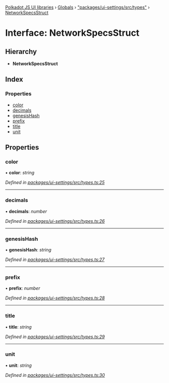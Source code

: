 [Polkadot JS UI libraries](../README.md) › [Globals](../globals.md) › ["packages/ui-settings/src/types"](../modules/_packages_ui_settings_src_types_.md) › [NetworkSpecsStruct](_packages_ui_settings_src_types_.networkspecsstruct.md)

# Interface: NetworkSpecsStruct

## Hierarchy

* **NetworkSpecsStruct**

## Index

### Properties

* [color](_packages_ui_settings_src_types_.networkspecsstruct.md#color)
* [decimals](_packages_ui_settings_src_types_.networkspecsstruct.md#decimals)
* [genesisHash](_packages_ui_settings_src_types_.networkspecsstruct.md#genesishash)
* [prefix](_packages_ui_settings_src_types_.networkspecsstruct.md#prefix)
* [title](_packages_ui_settings_src_types_.networkspecsstruct.md#title)
* [unit](_packages_ui_settings_src_types_.networkspecsstruct.md#unit)

## Properties

###  color

• **color**: *string*

*Defined in [packages/ui-settings/src/types.ts:25](https://github.com/polkadot-js/ui/blob/5001dea/packages/ui-settings/src/types.ts#L25)*

___

###  decimals

• **decimals**: *number*

*Defined in [packages/ui-settings/src/types.ts:26](https://github.com/polkadot-js/ui/blob/5001dea/packages/ui-settings/src/types.ts#L26)*

___

###  genesisHash

• **genesisHash**: *string*

*Defined in [packages/ui-settings/src/types.ts:27](https://github.com/polkadot-js/ui/blob/5001dea/packages/ui-settings/src/types.ts#L27)*

___

###  prefix

• **prefix**: *number*

*Defined in [packages/ui-settings/src/types.ts:28](https://github.com/polkadot-js/ui/blob/5001dea/packages/ui-settings/src/types.ts#L28)*

___

###  title

• **title**: *string*

*Defined in [packages/ui-settings/src/types.ts:29](https://github.com/polkadot-js/ui/blob/5001dea/packages/ui-settings/src/types.ts#L29)*

___

###  unit

• **unit**: *string*

*Defined in [packages/ui-settings/src/types.ts:30](https://github.com/polkadot-js/ui/blob/5001dea/packages/ui-settings/src/types.ts#L30)*

